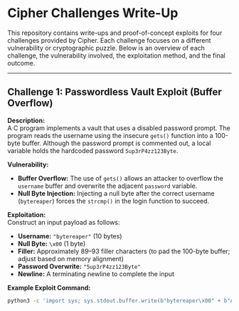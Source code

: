 # Cipher Challenges Write-Up

This repository contains write-ups and proof-of-concept exploits for four challenges provided by Cipher. Each challenge focuses on a different vulnerability or cryptographic puzzle. Below is an overview of each challenge, the vulnerability involved, the exploitation method, and the final outcome.

---

## Challenge 1: Passwordless Vault Exploit (Buffer Overflow)

**Description:**  
A C program implements a vault that uses a disabled password prompt. The program reads the username using the insecure `gets()` function into a 100-byte buffer. Although the password prompt is commented out, a local variable holds the hardcoded password `5up3rP4zz123Byte`.

**Vulnerability:**  
- **Buffer Overflow:** The use of `gets()` allows an attacker to overflow the `username` buffer and overwrite the adjacent `password` variable.
- **Null Byte Injection:** Injecting a null byte after the correct username (`bytereaper`) forces the `strcmp()` in the login function to succeed.

**Exploitation:**  
Construct an input payload as follows:
- **Username:** `"bytereaper"` (10 bytes)
- **Null Byte:** `\x00` (1 byte)  
- **Filler:** Approximately 89–93 filler characters (to pad the 100-byte buffer; adjust based on memory alignment)
- **Password Overwrite:** `"5up3rP4zz123Byte"`
- **Newline:** A terminating newline to complete the input

**Example Exploit Command:**  
```bash
python3 -c 'import sys; sys.stdout.buffer.write(b"bytereaper\x00" + b"A"*93 + b"5up3rP4zz123Byte" + b"\n")' | nc 10.10.211.90 1337
